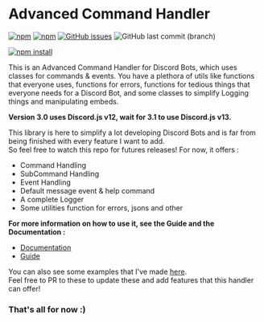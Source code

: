# Advanced Command Handler

[![npm](https://img.shields.io/npm/dt/advanced-command-handler?logo=npm&style=for-the-badge)](https://www.npmjs.com/package/advanced-command-handler)
[![npm](https://img.shields.io/npm/v/advanced-command-handler?logo=npm&style=for-the-badge)](https://www.npmjs.com/package/advanced-command-handler)
[![GitHub issues](https://img.shields.io/github/issues-raw/advanced-command-handler/advanced-command-handler?logo=github&style=for-the-badge)](https://github.com/advanced-command-handler/Advanced-Command-Handler/issues)
![GitHub last commit (branch)](https://img.shields.io/github/last-commit/advanced-command-handler/advanced-command-handler/master?logo=github&style=for-the-badge)

[![npm install](https://nodei.co/npm/advanced-command-handler.png?downloads=true&stars=true)](https://www.npmjs.com/package/advanced-command-handler)

This is an Advanced Command Handler for Discord Bots, which uses classes for commands & events. You have a plethora of utils like functions that everyone uses, functions for errors, functions for
tedious things that everyone needs for a Discord Bot, and some classes to simplify Logging things and manipulating embeds.

**Version 3.0 uses Discord.js v12, wait for 3.1 to use Discord.js v13.**

This library is here to simplify a lot developing Discord Bots and is far from being finished with every feature I want to add.<br>
So feel free to watch this repo for futures releases!
For now, it offers :

- Command Handling
- SubCommand Handling
- Event Handling
- Default message event & help command
- A complete Logger
- Some utilities function for errors, jsons and other

**For more information on how to use it, see the Guide and the Documentation :**

- [Documentation](https://advanced-command-handler.github.io/docs/) <br>
- [Guide](https://ayfri.gitbook.io/advanced-command-handler/)

You can also see some examples that I've made [here](https://github.com/Ayfri/advanced-command-handler-examples).<br>
Feel free to PR to these to update these and add features that this handler can offer!

### That's all for now :)
